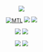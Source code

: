 <div id="title" align=center>
  
 ![](https://readme-typing-svg.demolab.com?font=Segoe+Script&pause=1000&width=435&lines=neverforward&center=true&size=27)

 [![MTL](https://img.shields.io/badge/%E9%A1%B9%E7%9B%AE-MTL-yello?logo=codeproject)](https://github.com/neverforward/MTL)
 ![](https://img.shields.io/badge/编译器-msvc-purple?logo=visualstudio&logoColor=white)
 ![](https://img.shields.io/badge/C++版本-C++23-blue?logo=cplusplus&logoColor=blue)
 
 ![](https://img.shields.io/badge/爱好-吃屎-orange)
 ![](https://img.shields.io/badge/%E5%96%9C%E6%AC%A2-%E6%8B%89%E5%B1%8E-red)

 [![](https://github-readme-stats.vercel.app/api?username=neverforward&show_icons=true&theme=tokyonight)](https://github.com/neverforward/)
 [![](https://github-readme-stats.vercel.app/api/top-langs/?username=neverforward&layout=compact&langs_count=6&text_color=000&icon_color=fff&theme=tokyonight)](https://github.com/neverforward/)
  
</div>

